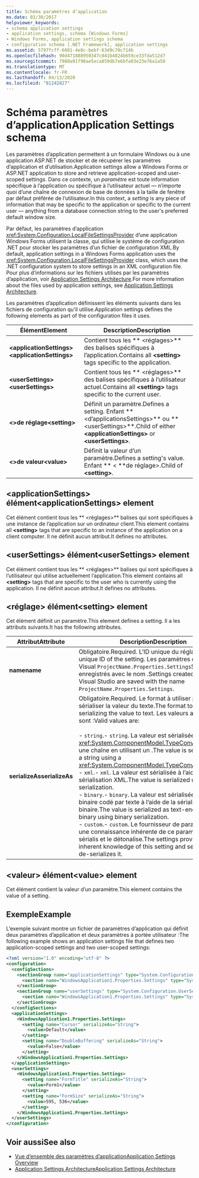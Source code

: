 ```yaml
---
title: Schéma paramètres d’application
ms.date: 03/30/2017
helpviewer_keywords:
- schema application settings
- application settings, schema [Windows Forms]
- Windows Forms, application settings schema
- configuration schema [.NET Framework], application settings
ms.assetid: 5797fcff-6081-4e8c-bebf-63d9c70cf14b
ms.openlocfilehash: 90d471888950347c041b4824b659ce33fda512d7
ms.sourcegitcommit: 7980a91f90ae5eca859db7e6bfa03e23e76a1a50
ms.translationtype: MT
ms.contentlocale: fr-FR
ms.lasthandoff: 04/13/2020
ms.locfileid: "81242827"
---
```

# <a name="application-settings-schema"></a><span data-ttu-id="c1503-102">Schéma paramètres d’application</span><span class="sxs-lookup"><span data-stu-id="c1503-102">Application Settings schema</span></span>

<span data-ttu-id="c1503-103">Les paramètres d’application permettent à un formulaire Windows ou à une application ASP.NET de stocker et de récupérer les paramètres d’application et d’utilisation.</span><span class="sxs-lookup"><span data-stu-id="c1503-103">Application settings allow a Windows Forms or ASP.NET application to store and retrieve application-scoped and user-scoped settings.</span></span> <span data-ttu-id="c1503-104">Dans ce contexte, un *paramètre* est toute information spécifique à l’application ou spécifique à l’utilisateur actuel — n’importe quoi d’une chaîne de connexion de base de données à la taille de fenêtre par défaut préférée de l’utilisateur.</span><span class="sxs-lookup"><span data-stu-id="c1503-104">In this context, a *setting* is any piece of information that may be specific to the application or specific to the current user — anything from a database connection string to the user's preferred default window size.</span></span>

<span data-ttu-id="c1503-105">Par défaut, les paramètres d’application <xref:System.Configuration.LocalFileSettingsProvider> d’une application Windows Forms utilisent la classe, qui utilise le système de configuration .NET pour stocker les paramètres d’un fichier de configuration XML.</span><span class="sxs-lookup"><span data-stu-id="c1503-105">By default, application settings in a Windows Forms application uses the <xref:System.Configuration.LocalFileSettingsProvider> class, which uses the .NET configuration system to store settings in an XML configuration file.</span></span> <span data-ttu-id="c1503-106">Pour plus d’informations sur les fichiers utilisés par les paramètres d’application, voir [Application Settings Architecture](../../winforms/advanced/application-settings-architecture.md).</span><span class="sxs-lookup"><span data-stu-id="c1503-106">For more information about the files used by application settings, see [Application Settings Architecture](../../winforms/advanced/application-settings-architecture.md).</span></span>

<span data-ttu-id="c1503-107">Les paramètres d’application définissent les éléments suivants dans les fichiers de configuration qu’il utilise.</span><span class="sxs-lookup"><span data-stu-id="c1503-107">Application settings defines the following elements as part of the configuration files it uses.</span></span>

| <span data-ttu-id="c1503-108">Élément</span><span class="sxs-lookup"><span data-stu-id="c1503-108">Element</span></span>                    | <span data-ttu-id="c1503-109">Description</span><span class="sxs-lookup"><span data-stu-id="c1503-109">Description</span></span>                                                                           |
| -------------------------- | ------------------------------------------------------------------------------------- |
| <span data-ttu-id="c1503-110">**\<applicationSettings>**</span><span class="sxs-lookup"><span data-stu-id="c1503-110">**\<applicationSettings>**</span></span> | <span data-ttu-id="c1503-111">Contient tous les \*\* \<réglages>\*\* des balises spécifiques à l’application.</span><span class="sxs-lookup"><span data-stu-id="c1503-111">Contains all **\<setting>** tags specific to the application.</span></span>                         |
| <span data-ttu-id="c1503-112">**\<userSettings>**</span><span class="sxs-lookup"><span data-stu-id="c1503-112">**\<userSettings>**</span></span>        | <span data-ttu-id="c1503-113">Contient tous les \*\* \<réglages>\*\* des balises spécifiques à l’utilisateur actuel.</span><span class="sxs-lookup"><span data-stu-id="c1503-113">Contains all **\<setting>** tags specific to the current user.</span></span>                        |
| <span data-ttu-id="c1503-114">**\<>de réglage**</span><span class="sxs-lookup"><span data-stu-id="c1503-114">**\<setting>**</span></span>             | <span data-ttu-id="c1503-115">Définit un paramètre.</span><span class="sxs-lookup"><span data-stu-id="c1503-115">Defines a setting.</span></span> <span data-ttu-id="c1503-116">Enfant \*\* \<d’applicationsSettings>\*\* ou \*\* \<userSettings>\*\*.</span><span class="sxs-lookup"><span data-stu-id="c1503-116">Child of either **\<applicationSettings>** or **\<userSettings>**.</span></span> |
| <span data-ttu-id="c1503-117">**\<>de valeur**</span><span class="sxs-lookup"><span data-stu-id="c1503-117">**\<value>**</span></span>               | <span data-ttu-id="c1503-118">Définit la valeur d’un paramètre.</span><span class="sxs-lookup"><span data-stu-id="c1503-118">Defines a setting's value.</span></span> <span data-ttu-id="c1503-119">Enfant \*\* \< \*\*de réglage>.</span><span class="sxs-lookup"><span data-stu-id="c1503-119">Child of **\<setting>**.</span></span>                                   |

## <a name="applicationsettings-element"></a><span data-ttu-id="c1503-120">\<applicationSettings> élément</span><span class="sxs-lookup"><span data-stu-id="c1503-120">\<applicationSettings> element</span></span>

<span data-ttu-id="c1503-121">Cet élément contient tous les \*\* \<réglages>\*\* balises qui sont spécifiques à une instance de l’application sur un ordinateur client.</span><span class="sxs-lookup"><span data-stu-id="c1503-121">This element contains all **\<setting>** tags that are specific to an instance of the application on a client computer.</span></span> <span data-ttu-id="c1503-122">Il ne définit aucun attribut.</span><span class="sxs-lookup"><span data-stu-id="c1503-122">It defines no attributes.</span></span>

## <a name="usersettings-element"></a><span data-ttu-id="c1503-123">\<userSettings> élément</span><span class="sxs-lookup"><span data-stu-id="c1503-123">\<userSettings> element</span></span>

<span data-ttu-id="c1503-124">Cet élément contient tous les \*\* \<réglages>\*\* balises qui sont spécifiques à l’utilisateur qui utilise actuellement l’application.</span><span class="sxs-lookup"><span data-stu-id="c1503-124">This element contains all **\<setting>** tags that are specific to the user who is currently using the application.</span></span> <span data-ttu-id="c1503-125">Il ne définit aucun attribut.</span><span class="sxs-lookup"><span data-stu-id="c1503-125">It defines no attributes.</span></span>

## <a name="setting-element"></a><span data-ttu-id="c1503-126">\<réglage> élément</span><span class="sxs-lookup"><span data-stu-id="c1503-126">\<setting> element</span></span>

<span data-ttu-id="c1503-127">Cet élément définit un paramètre.</span><span class="sxs-lookup"><span data-stu-id="c1503-127">This element defines a setting.</span></span> <span data-ttu-id="c1503-128">Il a les attributs suivants.</span><span class="sxs-lookup"><span data-stu-id="c1503-128">It has the following attributes.</span></span>

| <span data-ttu-id="c1503-129">Attribut</span><span class="sxs-lookup"><span data-stu-id="c1503-129">Attribute</span></span>        | <span data-ttu-id="c1503-130">Description</span><span class="sxs-lookup"><span data-stu-id="c1503-130">Description</span></span> |
| ---------------- | ----------- |
| <span data-ttu-id="c1503-131">**name**</span><span class="sxs-lookup"><span data-stu-id="c1503-131">**name**</span></span>         | <span data-ttu-id="c1503-132">Obligatoire.</span><span class="sxs-lookup"><span data-stu-id="c1503-132">Required.</span></span> <span data-ttu-id="c1503-133">L’ID unique du réglage.</span><span class="sxs-lookup"><span data-stu-id="c1503-133">The unique ID of the setting.</span></span> <span data-ttu-id="c1503-134">Les paramètres créés par Visual `ProjectName.Properties.Settings`Studio sont enregistrés avec le nom .</span><span class="sxs-lookup"><span data-stu-id="c1503-134">Settings created through Visual Studio are saved with the name `ProjectName.Properties.Settings`.</span></span> |
| <span data-ttu-id="c1503-135">**serializeAs**</span><span class="sxs-lookup"><span data-stu-id="c1503-135">**serializeAs**</span></span> | <span data-ttu-id="c1503-136">Obligatoire.</span><span class="sxs-lookup"><span data-stu-id="c1503-136">Required.</span></span> <span data-ttu-id="c1503-137">Le format à utiliser pour sérialiser la valeur du texte.</span><span class="sxs-lookup"><span data-stu-id="c1503-137">The format to use for serializing the value to text.</span></span> <span data-ttu-id="c1503-138">Les valeurs autorisées sont :</span><span class="sxs-lookup"><span data-stu-id="c1503-138">Valid values are:</span></span><br><br><span data-ttu-id="c1503-139">- `string`.</span><span class="sxs-lookup"><span data-stu-id="c1503-139">- `string`.</span></span> <span data-ttu-id="c1503-140">La valeur est sérialisée <xref:System.ComponentModel.TypeConverter>comme une chaîne en utilisant un .</span><span class="sxs-lookup"><span data-stu-id="c1503-140">The value is serialized as a string using a <xref:System.ComponentModel.TypeConverter>.</span></span><br><span data-ttu-id="c1503-141">- `xml`.</span><span class="sxs-lookup"><span data-stu-id="c1503-141">- `xml`.</span></span> <span data-ttu-id="c1503-142">La valeur est sérialisée à l’aide de la sérialisation XML.</span><span class="sxs-lookup"><span data-stu-id="c1503-142">The value is serialized using XML serialization.</span></span><br><span data-ttu-id="c1503-143">- `binary`.</span><span class="sxs-lookup"><span data-stu-id="c1503-143">- `binary`.</span></span> <span data-ttu-id="c1503-144">La valeur est sérialisée sous forme binaire codé par texte à l’aide de la sérialisation binaire.</span><span class="sxs-lookup"><span data-stu-id="c1503-144">The value is serialized as text-encoded binary using binary serialization.</span></span><br /><span data-ttu-id="c1503-145">- `custom`.</span><span class="sxs-lookup"><span data-stu-id="c1503-145">- `custom`.</span></span> <span data-ttu-id="c1503-146">Le fournisseur de paramètres a une connaissance inhérente de ce paramètre et sérialis et le détonalise.</span><span class="sxs-lookup"><span data-stu-id="c1503-146">The settings provider has inherent knowledge of this setting and serializes and de-serializes it.</span></span> |

## <a name="value-element"></a><span data-ttu-id="c1503-147">\<valeur> élément</span><span class="sxs-lookup"><span data-stu-id="c1503-147">\<value> element</span></span>

<span data-ttu-id="c1503-148">Cet élément contient la valeur d’un paramètre.</span><span class="sxs-lookup"><span data-stu-id="c1503-148">This element contains the value of a setting.</span></span>

## <a name="example"></a><span data-ttu-id="c1503-149">Exemple</span><span class="sxs-lookup"><span data-stu-id="c1503-149">Example</span></span>

<span data-ttu-id="c1503-150">L’exemple suivant montre un fichier de paramètres d’application qui définit deux paramètres d’application et deux paramètres à portée utilisateur :</span><span class="sxs-lookup"><span data-stu-id="c1503-150">The following example shows an application settings file that defines two application-scoped settings and two user-scoped settings:</span></span>

```xml
<?xml version="1.0" encoding="utf-8" ?>
<configuration>
  <configSections>
    <sectionGroup name="applicationSettings" type="System.Configuration.ApplicationSettingsGroup, System, Version=2.0.0.0, Culture=neutral, PublicKeyToken=b77a5c561934e089">
      <section name="WindowsApplication1.Properties.Settings" type="System.Configuration.ClientSettingsSection, System, Version=2.0.0.0, Culture=neutral, PublicKeyToken=b77a5c561934e089" />
    </sectionGroup>
    <sectionGroup name="userSettings" type="System.Configuration.UserSettingsGroup, System, Version=2.0.0.0, Culture=neutral, PublicKeyToken=b77a5c561934e089">
      <section name="WindowsApplication1.Properties.Settings" type="System.Configuration.ClientSettingsSection, System, Version=2.0.0.0, Culture=neutral, PublicKeyToken=b77a5c561934e089" allowExeDefinition="MachineToLocalUser" />
    </sectionGroup>
  </configSections>
  <applicationSettings>
    <WindowsApplication1.Properties.Settings>
      <setting name="Cursor" serializeAs="String">
        <value>Default</value>
      </setting>
      <setting name="DoubleBuffering" serializeAs="String">
        <value>False</value>
      </setting>
    </WindowsApplication1.Properties.Settings>
  </applicationSettings>
  <userSettings>
    <WindowsApplication1.Properties.Settings>
      <setting name="FormTitle" serializeAs="String">
        <value>Form1</value>
      </setting>
      <setting name="FormSize" serializeAs="String">
        <value>595, 536</value>
      </setting>
    </WindowsApplication1.Properties.Settings>
  </userSettings>
</configuration>
```

## <a name="see-also"></a><span data-ttu-id="c1503-151">Voir aussi</span><span class="sxs-lookup"><span data-stu-id="c1503-151">See also</span></span>

- [<span data-ttu-id="c1503-152">Vue d’ensemble des paramètres d’application</span><span class="sxs-lookup"><span data-stu-id="c1503-152">Application Settings Overview</span></span>](../../winforms/advanced/application-settings-overview.md)
- [<span data-ttu-id="c1503-153">Application Settings Architecture</span><span class="sxs-lookup"><span data-stu-id="c1503-153">Application Settings Architecture</span></span>](../../winforms/advanced/application-settings-architecture.md)
